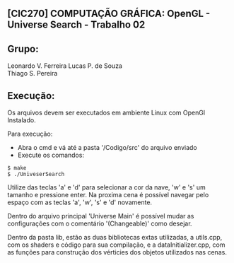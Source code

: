 ## [CIC270] COMPUTAÇÃO GRÁFICA: OpenGL - Universe Search - Trabalho 02

## Grupo:
Leonardo V. Ferreira 
Lucas P. de Souza  
Thiago S. Pereira 

## Execução:
Os arquivos devem ser executados em ambiente
Linux com OpenGl Instalado.

Para execução:
- Abra o cmd e vá até a pasta '/Codigo/src' do arquivo enviado 
- Execute os comandos: 

```
$ make
$ ./UniveserSearch
```

Utilize das teclas 'a' e 'd' para selecionar a cor da nave,
'w' e 's' um tamanho e pressione enter. Na proxima
cena é possível navegar pelo espaço com as 
teclas 'a', 'w', 's' e 'd' novamente.

Dentro do arquivo principal 'Universe Main' é possível
mudar as configurações com o comentário
'(Changeable)' como desejar.

Dentro da pasta lib, estão as duas bibliotecas
extas utilizadas, a utils.cpp, com os shaders e código
para sua compilação, e a dataInitializer.cpp, com
as funções para construção dos vérticies dos objetos
utilizados nas cenas.
